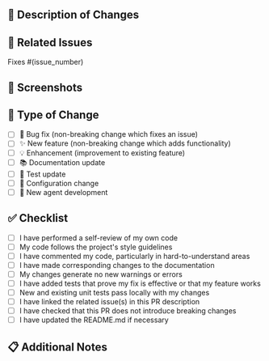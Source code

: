 ## 📝 Description of Changes

<!-- Provide a clear and concise description of the changes made in this PR -->



## 🔗 Related Issues

<!-- Reference related issues using the format below. Remove if not applicable -->
Fixes #(issue_number)

## 📸 Screenshots

<!-- Add relevant screenshots to show visual changes. Remove this section if not applicable -->



## 🔄 Type of Change

<!-- Mark the relevant option with an [x] -->

- [ ] 🐞 Bug fix (non-breaking change which fixes an issue)
- [ ] ✨ New feature (non-breaking change which adds functionality)
- [ ] 💡 Enhancement (improvement to existing feature)
- [ ] 📚 Documentation update
- [ ] 🧪 Test update
- [ ] 🔧 Configuration change
- [ ] 🤖 New agent development

## ✅ Checklist

<!-- Ensure all items are checked before submitting the PR -->

- [ ] I have performed a self-review of my own code
- [ ] My code follows the project's style guidelines
- [ ] I have commented my code, particularly in hard-to-understand areas
- [ ] I have made corresponding changes to the documentation
- [ ] My changes generate no new warnings or errors
- [ ] I have added tests that prove my fix is effective or that my feature works
- [ ] New and existing unit tests pass locally with my changes
- [ ] I have linked the related issue(s) in this PR description
- [ ] I have checked that this PR does not introduce breaking changes
- [ ] I have updated the README.md if necessary

## 📋 Additional Notes

<!-- Add any additional context, concerns, or information about the PR here -->